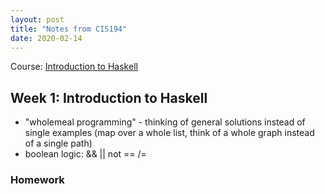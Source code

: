 ```yaml
---
layout: post
title: "Notes from CIS194"
date: 2020-02-14
---
```


Course: [Introduction to Haskell](https://www.seas.upenn.edu/~cis194/spring13/lectures.html)

## Week 1: Introduction to Haskell

* "wholemeal programming" - thinking of general solutions instead of single examples (map over a whole list, think of a whole graph instead of a single path)
* boolean logic: && || not == /=

### Homework


